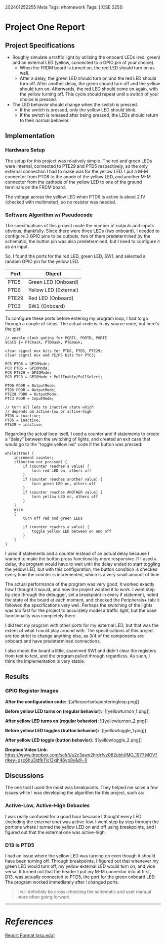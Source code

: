202401252255
Meta Tags: #homework 
Tags: [[CSE 325]]

# Project One Report

## Project Specifications

- Roughly simulate a traffic light by utilizing the onboard LEDs (red, green) and an external LED (yellow, connected to a GPIO pin of your choice).
	- When the FRDM board is turned on, the red LED should turn on as well. 
	- After a delay, the green LED should turn on and the red LED should turn off. After another delay, the green should turn off and the yellow should turn on. Afterwards, the red LED should come on again, with the yellow turning off. This cycle should repeat until a switch of your choice is pressed.
- The LED behavior should change when the switch is pressed.
	- If the switch is pressed, only the yellow LED should blink.
	- If the switch is released after being pressed, the LEDs should return to their normal behavior.
## Implementation

### Hardware Setup

The setup for this project was relatively simple. The red and green LEDs were internal, connected to PTE29 and PTD5 respectively, so the only external connection I had to make was for the yellow LED. I put a M-M connector from PTD6 to the anode of the yellow LED, and another M-M connector from the cathode of the yellow LED to one of the ground terminals on the FRDM board. 

The voltage across the yellow LED when PTD6 is active is about 2.1V (checked with multimeter), so no resistor was needed. 

### Software Algorithm w/ Pseudocode

The specifications of this project made the number of outputs and inputs obvious, thankfully. Since there were three LEDs (two onboard), I needed to configure 3 GPIO pins to be outputs, two of them predetermined by the schematic; the button pin was also predetermined, but I need to configure it as an input. 

So, I found the ports for the red LED, green LED, SW1, and selected a random GPIO pin for the yellow LED.

| Port | Object |
| ---- | ---- |
| PTD5 | Green LED (Onboard) |
| PTD6 | Yellow LED (External) |
| PTE29 | Red LED (Onboard) |
| PTC3 | SW1 (Onboard) |

To configure these ports before entering my program loop, I had to go through a couple of steps. The actual code is in my source code, but here's the gist:

```
// enable clock gating for PORTC, PORTD, PORTE
SCGC5 |= PTCmask, PTDmask, PTEmask;

clear signal mux bits for PTD6, PTD5, PTE29;
clear signal mux and PE/PS bits for PTC3;

PCR PTD6 = GPIOMode;
PCR PTD5 = GPIOMode;
PCR PTE29 = GPIOMode;
PCR PTC3 = GPIOMode + PullEnable/PullSelect;

PTD6 PDDR = OutputMode;
PTD5 PDDR = OutputMode;
PTE29 PDDR = OutputMode;
PTC3 PDDR = InputMode;

// turn all leds to inactive state which
// depends on active-low or active-high
PTD6 = inactive;
PTD5 = inactive;
PTE29 = inactive;
```

Regarding the actual loop itself, I used a counter and if statements to create a "delay" between the switching of lights, and created an exit case that would go to the "toggle yellow led" code if the button was pressed:

```
while(true) {
	increment counter;
	if(button_not_pressed) {
		if (counter reaches a value) {
			turn red LED on, others off
		}
		if (counter reaches another value) {
			turn green LED on, others off
		}
		if (counter reaches ANOTHER value) {
			turn yellow LED on, others off
		}
 	}
 	else
 	{
	 	turn off red and green LEDs
	 	
	 	if (counter reaches a value) {
		 	toggle yellow LED between on and off
	 	}
 	}
}
```

I used if statements and a counter instead of an actual delay because I wanted to make the button press functionality more responsive. If I used a delay, the program would have to wait until the delay ended to start toggling the yellow LED, but with this configuration, the button condition is checked every time the counter is incremented, which is a very small amount of time.

The actual performance of the program was very good; it worked exactly how I thought it would, and how the project wanted it to work.  I went step by step through the debugger, set a breakpoint in every if statement, noted the state of the board at each moment, and checked the Peripherals+ tab: it followed the specifications very well. Perhaps the switching of the lights was too fast for the project to accurately model a traffic light, but the base functionality was completely there.

I did test my program with other ports for my external LED, but that was the extent of what I could play around with. The specifications of this project are too strict to change anything else, as 3/4 of the components are onboard and have predetermined connections.

I also shook the board a little, spammed SW1 and didn't clear the registers from test to test, and the program pulled through regardless. As such, I think the implementation is very stable.

## Results

### GPIO Register Images

**After the configuration code:**
![[afterportsetupenteringloop.png]]

**Before yellow LED turns on (regular behavior):**
![[yellowturnon_1.png]]

**After yellow LED turns on (regular behavior):**
![[yellowturnon_2.png]]

**Before yellow LED toggles (button behavior):**
![[yellowtoggle_1.png]]

**After yellow LED toggle (button behavior):**
![[yellowtoggle_2.png]]

**Dropbox Video Link:**
https://www.dropbox.com/scl/fi/u2c3awn2hrdrfvz082ubh/IMG_1977.MOV?rlkey=qsc6hu3ldfk11x13xjh46vp8y&dl=0

## Discussions

The one tool I used the most was breakpoints. They helped me solve a few issues while I was developing the algorithm for this project, such as:

### Active-Low, Active-High Debacles

I was really confused for a good hour because I thought every LED (including the external one) was active-low. I went step by step through the portions where I turned the yellow LED on and off using breakpoints, and I figured out that the external one was active-high.

### D13 is PTD5

I had an issue where the yellow LED was turning on even though it should have been turning off. Through breakpoints, I figured out that whenever my green LED would turn off, my yellow external LED would turn on, and vice versa. It turned out that the header I put my M-M connector into at first, D13, was actually connected to PTD5, the port for the green onboard LED. The program worked immediately after I changed ports.

>I will definitely be cross-checking the schematic and user manual more often going forward.


---
# *References*

[Report Format (asu.edu)](https://canvas.asu.edu/courses/177170/assignments/4930563)
